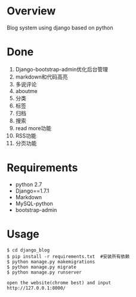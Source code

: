 # Overview
Blog system using django based on python

# Done
1. Django-bootstrap-admin优化后台管理
2. markdown和代码高亮
3. 多说评论
4. aboutme
5. 分类
6. 标签
7. 归档
8. 搜索
9. read more功能
10. RSS功能
11. 分页功能

# Requirements
- python 2.7
- Django==1.7.1
- Markdown
- MySQL-python
- bootstrap-admin

# Usage
    $ cd django_blog
    $ pip install -r requirements.txt  #安装所有依赖
    $ python manage.py makemigrations
    $ python manage.py migrate
    $ python manage.py runserver

    open the website(chrome best) and input
    http://127.0.0.1:8000/
